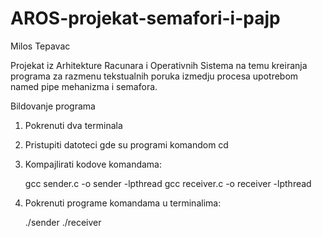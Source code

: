 # AROS-projekat-semafori-i-pajp
Milos Tepavac

Projekat iz Arhitekture Racunara i Operativnih Sistema na temu kreiranja programa za razmenu tekstualnih poruka izmedju procesa upotrebom named pipe mehanizma i semafora.

Bildovanje programa

1. Pokrenuti dva terminala
2. Pristupiti datoteci gde su programi komandom cd
3. Kompajlirati kodove komandama:

   gcc sender.c -o sender -lpthread
   gcc receiver.c -o receiver -lpthread

4. Pokrenuti programe komandama u terminalima:

   ./sender
   ./receiver
